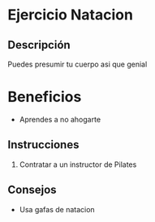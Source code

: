 # Ejercicio Natacion

## Descripción
Puedes presumir tu cuerpo asi que genial

# Beneficios
- Aprendes a no ahogarte

## Instrucciones
1. Contratar a un instructor de Pilates

## Consejos
- Usa gafas de natacion

